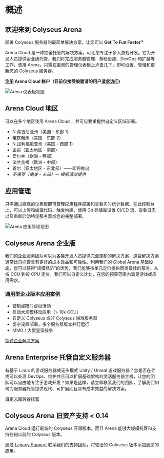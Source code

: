 # 概述

## 欢迎来到 Colyseus Arena
部署 Colyseus 服务器的最简单解决方案，让您可以  **Get To Fun Faster™**

Arena Cloud 是一种完全托管的解决方案，可让您专注于多人游戏开发。它为开发人员提供企业级托管，我们将完成服务器管理、基础设施、DevOps 和扩展等工作。使用 Arena，只需在直观的管理仪表板上点击几下，即可设置、管理和更新您的 Colyseus 服务器。

**[注册](https://https://console.colyseus.io/register) Arena Cloud 帐户（目前仅接受被邀请的用户[请求访问](https://www.colyseus.io/arena))**

![Arena 仪表板视图](../../images/dashboard-view.jpg)

## Arena Cloud 地区
可以在多个地区使用 Arena Cloud ，并可应要求提供自定义区域部署。

- N.弗吉尼亚州（美国 - 东部 1）
- 俄亥俄州（美国 - 东部 2）
- N.加利福尼亚州（美国 - 西部 1）
- 孟买（亚太地区 - 南部）
- 爱尔兰（欧洲 - 西部）
- 法兰克福（欧洲 - 中部）
- 首尔（亚太地区 - 东北部）——即将推出
- *圣保罗（南美 - 东部）-- 根据请求提供*

## 应用管理 
只需通过直观的仪表板即可管理应用程序部署和查看实时统计数据。在此控制台上，可以上传和编辑代码、触发构建、使用 Git 存储库设置 CI/CD 流、查看日志以及重新启动特定服务器或您的完整部署。

![Arena 应用管理视图](../../images/app-manage-view.jpg)


## Colyseus Arena 企业版
我们的企业服务团队可以为各类开发人员提供完全定制的解决方案，这些解决方案通常比自托管具有更好的成本效益和可靠性。利用我们的 Global Arena 基础设施，您可以获得“规模经济”的优势，我们能够按单元定价提供同类最佳的服务。从按 CCU 到按 CPU 定价，我们可以自定义计划，在您的预算范围内满足游戏或应用需求。 

### 通用型企业版本应用案例 
- 营销或限时虚拟活动
- 启动大规模移动应用（> 10k CCU）
- 自定义 Colyseus 或非 Colyseus 游戏服务器
- 复杂设置部署，多个服务器版本并行运行
- MMO / 大型皇室战争

[探讨企业解决方案](mailto:contact@lucidsight.com)

## Arena Enterprise 托管自定义服务器
有基于 Linux 的游戏服务器或无头模式 Unity / Unreal 游戏服务器？您是否在寻找可以处理 DevOps、维护并且可以扩展基础架构的灵活服务器主机，让您的团队可以自由地专注于游戏开发？如果是这样，请立即联系我们的团队，了解我们如何为服务器托管提供现代、可扩展而且具有成本效益的解决方案。

[自定义服务器托管](mailto:support@lucidsight.com)

## Colyseus Arena 旧资产支持 < 0.14
Arena Cloud 运行最新的 Colyseus 开源版本，而且 Arena 能够大规模托管和支持任何以前的 Colyseus 版本。 

通过 [Legacy Support](mailto:support@lucidsight.com) 联系我们的支持团队，将较旧的 Colyseus 版本添加到您的应用。 
